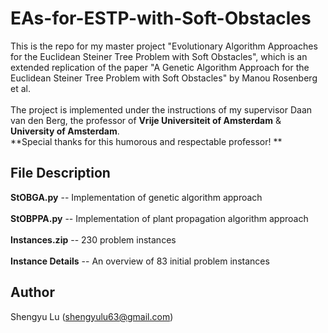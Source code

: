 # EAs-for-ESTP-with-Soft-Obstacles

This is the repo for my master project "Evolutionary Algorithm Approaches for the Euclidean Steiner Tree Problem with Soft Obstacles", which is an extended replication of the paper "A Genetic Algorithm Approach for the Euclidean Steiner Tree Problem with Soft Obstacles" by Manou Rosenberg et al. <br>
<br>
The project is implemented under the instructions of my supervisor Daan van den Berg, the professor of **Vrije Universiteit of Amsterdam** & **University of Amsterdam**. <br>
**Special thanks for this humorous and respectable professor! **

## File Description
**StOBGA.py** -- Implementation of genetic algorithm approach <br>
<br>
**StOBPPA.py** -- Implementation of plant propagation algorithm approach<br>
<br>
**Instances.zip** -- 230 problem instances<br>
<br>
**Instance Details** -- An overview of 83 initial problem instances<br>

## Author
Shengyu Lu (shengyulu63@gmail.com) <br>




